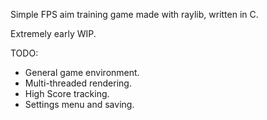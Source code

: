 Simple FPS aim training game made with raylib, written in C.

Extremely early WIP.

TODO:

- General game environment.
- Multi-threaded rendering.
- High Score tracking.
- Settings menu and saving.
